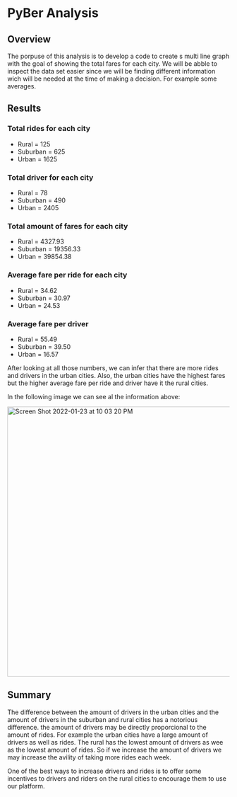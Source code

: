 # PyBer Analysis

## Overview
The porpuse of this analysis is to develop a code to create s multi line graph with the goal of showing the total fares for each city. We will be abble to inspect the data set easier since we will be finding different information wich will be needed at the time of making a decision. For example some averages.

## Results
### Total rides for each city
- Rural = 125
- Suburban = 625
- Urban = 1625

### Total driver for each city
- Rural = 78
- Suburban = 490
- Urban = 2405

### Total amount of fares for each city
- Rural = 4327.93
- Suburban = 19356.33
- Urban = 39854.38

### Average fare per ride for each city
- Rural = 34.62
- Suburban = 30.97
- Urban = 24.53

### Average fare per driver
- Rural = 55.49
- Suburban = 39.50
- Urban = 16.57

After looking at all those numbers, we can infer that there are more rides and drivers in the urban cities. Also, the urban cities have the highest fares but the higher average fare per ride and driver have it the rural cities.

In the following image we can see al the information above:

<img width="610" alt="Screen Shot 2022-01-23 at 10 03 20 PM" src="https://user-images.githubusercontent.com/95391094/150715418-9942b894-0873-4228-9a54-3e927cda152a.png">

## Summary
The difference between the amount of drivers in the urban cities and the amount of drivers in the suburban and rural cities has a notorious difference. the amount of drivers may be directly proporcional to the amount of rides. For example the urban cities have a large amount of drivers as well as rides. The rural has the lowest amount of drivers as wee as the lowest amount of rides. So if we increase the amount of drivers we may increase the avility of taking more rides each week.

One of the best ways to increase drivers and rides is to offer some incentives to drivers and riders on the rural cities to encourage them to use our platform.



